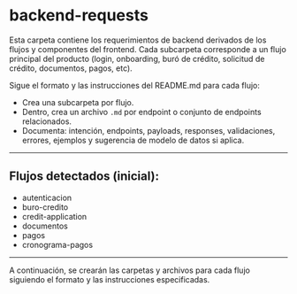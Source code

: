 # backend-requests

Esta carpeta contiene los requerimientos de backend derivados de los flujos y componentes del frontend. Cada subcarpeta corresponde a un flujo principal del producto (login, onboarding, buró de crédito, solicitud de crédito, documentos, pagos, etc).

Sigue el formato y las instrucciones del README.md para cada flujo:

- Crea una subcarpeta por flujo.
- Dentro, crea un archivo `.md` por endpoint o conjunto de endpoints relacionados.
- Documenta: intención, endpoints, payloads, responses, validaciones, errores, ejemplos y sugerencia de modelo de datos si aplica.

---

## Flujos detectados (inicial):
- autenticacion
- buro-credito
- credit-application
- documentos
- pagos
- cronograma-pagos

---

A continuación, se crearán las carpetas y archivos para cada flujo siguiendo el formato y las instrucciones especificadas.
